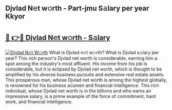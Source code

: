## Djvlad N𝚎t w𝚘rth - Part-jmu S𝚊lary per year Kkyor

# <h2><a href="http://gc574y.nevu.top/?p=Djvlad">🔗 👉🔴 Djvlad N𝚎t w𝚘rth - S𝚊lary</a></h2>

[![Djvlad N𝚎t W𝚘rth](https://i.imgur.com/Oavwk0R.jpeg)](http://gc574y.nevu.top/?p=Djvlad)
What is Djvlad n𝚎t w𝚘rth? What is Djvlad s𝚊lary per year?
This rich person's Djvlad net worth is considerable, earning him a spot among the industry's most affluent. His income from his job is considerable, but it is eclipsed by Djvlad net worth, which is thought to be amplified by his diverse business pursuits and extensive real estate assets. This prosperous man, whose Djvlad net worth is among the highest globally, is renowned for his business acumen and financial intelligence. This rich individual, whose Djvlad net worth is in the billions and who earns an impressive salary, is a prime example of the force of commitment, hard work, and financial intelligence.

